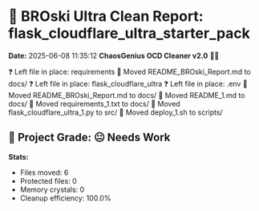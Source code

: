 # 🧹 BROski Ultra Clean Report: flask_cloudflare_ultra_starter_pack
**Date:** 2025-06-08 11:35:12
**ChaosGenius OCD Cleaner v2.0** 🧠💜

❓ Left file in place: requirements
📁 Moved README_BROski_Report.md to docs/
❓ Left file in place: flask_cloudflare_ultra
❓ Left file in place: .env
📁 Moved README_BROski_Report.md to docs/
📁 Moved README_1.md to docs/
📁 Moved requirements_1.txt to docs/
📁 Moved flask_cloudflare_ultra_1.py to src/
📁 Moved deploy_1.sh to scripts/

## 🧠 Project Grade: 😐 Needs Work
**Stats:**
- Files moved: 6
- Protected files: 0
- Memory crystals: 0
- Cleanup efficiency: 100.0%